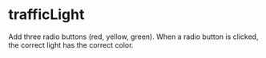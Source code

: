 # trafficLight

Add three radio buttons (red, yellow, green). When a radio button is clicked, the correct light has the correct color.
